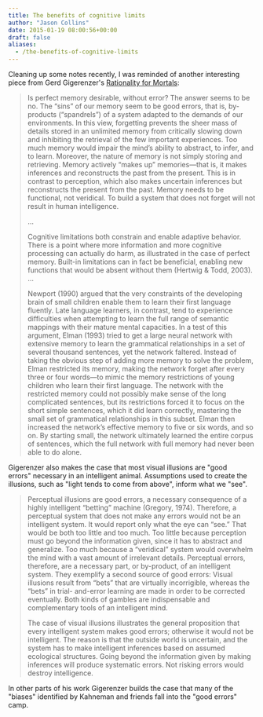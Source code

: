 ```yaml
---
title: The benefits of cognitive limits
author: "Jason Collins"
date: 2015-01-19 08:00:56+00:00
draft: false
aliases:
  - /the-benefits-of-cognitive-limits
---
```


Cleaning up some notes recently, I was reminded of another interesting piece from Gerd Gigerenzer's [Rationality for Mortals](https://www.jasoncollins.blog/gerd-gigerenzers-rationality-for-mortals-how-people-cope-with-uncertainty/):


>Is perfect memory desirable, without error? The answer seems to be no. The “sins” of our memory seem to be good errors, that is, by-products (“spandrels”) of a system adapted to the demands of our environments. In this view, forgetting prevents the sheer mass of details stored in an unlimited memory from critically slowing down and inhibiting the retrieval of the few important experiences. Too much memory would impair the mind’s ability to abstract, to infer, and to learn. Moreover, the nature of memory is not simply storing and retrieving. Memory actively “makes up” memories—that is, it makes inferences and reconstructs the past from the present. This is in contrast to perception, which also makes uncertain inferences but reconstructs the present from the past. Memory needs to be functional, not veridical. To build a system that does not forget will not result in human intelligence.
>
>...
>
>Cognitive limitations both constrain and enable adaptive behavior. There is a point where more information and more cognitive processing can actually do harm, as illustrated in the case of perfect memory. Built-in limitations can in fact be beneficial, enabling new functions that would be absent without them (Hertwig & Todd, 2003). ...
>
>Newport (1990) argued that the very constraints of the developing brain of small children enable them to learn their first language fluently. Late language learners, in contrast, tend to experience difficulties when attempting to learn the full range of semantic mappings with their mature mental capacities. In a test of this argument, Elman (1993) tried to get a large neural network with extensive memory to learn the grammatical relationships in a set of several thousand sentences, yet the network faltered. Instead of taking the obvious step of adding more memory to solve the problem, Elman restricted its memory, making the network forget after every three or four words—to mimic the memory restrictions of young children who learn their first language. The network with the restricted memory could not possibly make sense of the long complicated sentences, but its restrictions forced it to focus on the short simple sentences, which it did learn correctly, mastering the small set of grammatical relationships in this subset. Elman then increased the network’s effective memory to five or six words, and so on. By starting small, the network ultimately learned the entire corpus of sentences, which the full network with full memory had never been able to do alone.

Gigerenzer also makes the case that most visual illusions are "good errors" necessary in an intelligent animal. Assumptions used to create the illusions, such as "light tends to come from above", inform what we "see".

>Perceptual illusions are good errors, a necessary consequence of a highly intelligent “betting” machine (Gregory, 1974). Therefore, a perceptual system that does not make any errors would not be an intelligent system. It would report only what the eye can “see.” That would be both too little and too much. Too little because perception must go beyond the information given, since it has to abstract and generalize. Too much because a “veridical” system would overwhelm the mind with a vast amount of irrelevant details. Perceptual errors, therefore, are a necessary part, or by-product, of an intelligent system. They exemplify a second source of good errors: Visual illusions result from “bets” that are virtually incorrigible, whereas the “bets” in trial- and-error learning are made in order to be corrected eventually. Both kinds of gambles are indispensable and complementary tools of an intelligent mind.
>
>The case of visual illusions illustrates the general proposition that every intelligent system makes good errors; otherwise it would not be intelligent. The reason is that the outside world is uncertain, and the system has to make intelligent inferences based on assumed ecological structures. Going beyond the information given by making inferences will produce systematic errors. Not risking errors would destroy intelligence.

In other parts of his work Gigerenzer builds the case that many of the "biases" identified by Kahneman and friends fall into the "good errors" camp.
